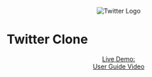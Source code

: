 <p align="center">
  <img src="https://commons.wikimedia.org/wiki/File:Twitter-logo.svg" alt="Twitter Logo">
<h1>Twitter Clone</h1>
</p>


<p align="center">
  <a href="https://twiter.tech/">Live Demo:</a> </br>
  <a href="https://drive.google.com/file/d/1i_RWNFFNxRbUe5soyjw46cM_kYVc_JN1/view?usp=share_link">User Guide Video</a> 
</p>

<!-- Twitter Clone Web Application With PHP Laravel 9 & Angular 15

Live Demo: https://twiter.tech/
 -->
